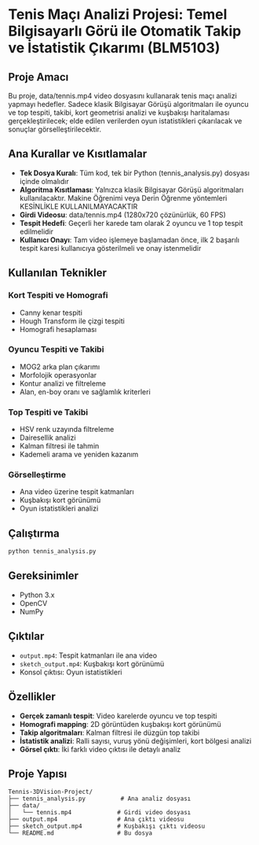 # Tenis Maçı Analizi Projesi: Temel Bilgisayarlı Görü ile Otomatik Takip ve İstatistik Çıkarımı (BLM5103)

## Proje Amacı

Bu proje, data/tennis.mp4 video dosyasını kullanarak tenis maçı analizi yapmayı hedefler. Sadece klasik Bilgisayar Görüşü algoritmaları ile oyuncu ve top tespiti, takibi, kort geometrisi analizi ve kuşbakışı haritalaması gerçekleştirilecek; elde edilen verilerden oyun istatistikleri çıkarılacak ve sonuçlar görselleştirilecektir.

## Ana Kurallar ve Kısıtlamalar

- **Tek Dosya Kuralı**: Tüm kod, tek bir Python (tennis_analysis.py) dosyası içinde olmalıdır
- **Algoritma Kısıtlaması**: Yalnızca klasik Bilgisayar Görüşü algoritmaları kullanılacaktır. Makine Öğrenimi veya Derin Öğrenme yöntemleri KESİNLİKLE KULLANILMAYACAKTIR
- **Girdi Videosu**: data/tennis.mp4 (1280x720 çözünürlük, 60 FPS)
- **Tespit Hedefi**: Geçerli her karede tam olarak 2 oyuncu ve 1 top tespit edilmelidir
- **Kullanıcı Onayı**: Tam video işlemeye başlamadan önce, ilk 2 başarılı tespit karesi kullanıcıya gösterilmeli ve onay istenmelidir

## Kullanılan Teknikler

### Kort Tespiti ve Homografi
- Canny kenar tespiti
- Hough Transform ile çizgi tespiti
- Homografi hesaplaması

### Oyuncu Tespiti ve Takibi
- MOG2 arka plan çıkarımı
- Morfolojik operasyonlar
- Kontur analizi ve filtreleme
- Alan, en-boy oranı ve sağlamlık kriterleri

### Top Tespiti ve Takibi
- HSV renk uzayında filtreleme
- Dairesellik analizi
- Kalman filtresi ile tahmin
- Kademeli arama ve yeniden kazanım

### Görselleştirme
- Ana video üzerine tespit katmanları
- Kuşbakışı kort görünümü
- Oyun istatistikleri analizi

## Çalıştırma

```bash
python tennis_analysis.py
```

## Gereksinimler

- Python 3.x
- OpenCV
- NumPy

## Çıktılar

- `output.mp4`: Tespit katmanları ile ana video
- `sketch_output.mp4`: Kuşbakışı kort görünümü
- Konsol çıktısı: Oyun istatistikleri

## Özellikler

- **Gerçek zamanlı tespit**: Video karelerde oyuncu ve top tespiti
- **Homografi mapping**: 2D görüntüden kuşbakışı kort görünümü
- **Takip algoritmaları**: Kalman filtresi ile düzgün top takibi
- **İstatistik analizi**: Ralli sayısı, vuruş yönü değişimleri, kort bölgesi analizi
- **Görsel çıktı**: İki farklı video çıktısı ile detaylı analiz

## Proje Yapısı

```
Tennis-3DVision-Project/
├── tennis_analysis.py          # Ana analiz dosyası
├── data/
│   └── tennis.mp4             # Girdi video dosyası
├── output.mp4                 # Ana çıktı videosu
├── sketch_output.mp4          # Kuşbakışı çıktı videosu
└── README.md                  # Bu dosya
```
